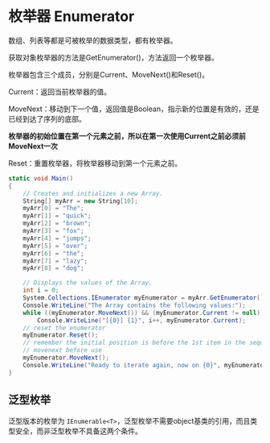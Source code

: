 # 枚举器 Enumerator

数组、列表等都是可被枚举的数据类型，都有枚举器。

获取对象枚举器的方法是GetEnumerator()，方法返回一个枚举器。

枚举器包含三个成员，分别是Current、MoveNext()和Reset()。

Current：返回当前枚举器的值。

MoveNext：移动到下一个值，返回值是Boolean，指示新的位置是有效的，还是已经到达了序列的底部。

**枚举器的初始位置在第一个元素之前，所以在第一次使用Current之前必须前MoveNext一次**

Reset：重置枚举器，将枚举器移动到第一个元素之前。

```c#
static void Main()
{
    // Creates and initializes a new Array.
    String[] myArr = new String[10];
    myArr[0] = "The";
    myArr[1] = "quick";
    myArr[2] = "brown";
    myArr[3] = "fox";
    myArr[4] = "jumps";
    myArr[5] = "over";
    myArr[6] = "the";
    myArr[7] = "lazy";
    myArr[8] = "dog";

    // Displays the values of the Array.
    int i = 0;
    System.Collections.IEnumerator myEnumerator = myArr.GetEnumerator();
    Console.WriteLine("The Array contains the following values:");
    while ((myEnumerator.MoveNext()) && (myEnumerator.Current != null))
        Console.WriteLine("[{0}] {1}", i++, myEnumerator.Current);
    // reset the enumerator
    myEnumerator.Reset();
    // remember the initial position is before the 1st item in the sequence
    // movenext before use
    myEnumerator.MoveNext();
    Console.WriteLine("Ready to iterate again, now on {0}", myEnumerator.Current);
}
```


## 泛型枚举

泛型版本的枚举为 `IEnumerable<T>`，泛型枚举不需要object基类的引用，而且类型安全，而非泛型枚举不具备这两个条件。


